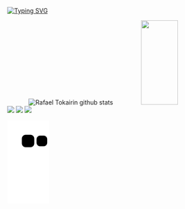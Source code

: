 [![Typing SVG](https://readme-typing-svg.herokuapp.com/?color=00c647&size=35&center=true&vCenter=true&width=1000&lines=HELLO,+MY+NAME+is+Rafael+Palheta+Tokairin;I'm+18+years+old;I'm+from+Londrina,+PR;I+study+Computer+Science+at;+University+State+of+Londrina;Be+Welcome!+:%29)](https://git.io/typing-svg)

<div align="center">  
  <img width="49%" height="195px" src="https://github-readme-stats.vercel.app/api?username=rafatokairin&show_icons=true&count_private=true&hide_border=true&title_color=800080&icon_color=800080&text_color=c9d1d9&bg_color=0d1117" alt="Rafael Tokairin github stats" /> 
  <img width="41%" height="195px" src="https://github-readme-stats.vercel.app/api/top-langs/?username=rafatokairin&layout=compact&hide_border=true&title_color=800080&text_color=800080&bg_color=0d1117" />
</div>

<div> 
  <a href="https://www.instagram.com/rafa_tokairin/" target="_blank"><img src="https://img.shields.io/badge/-Instagram-%23E4405F?style=for-the-badge&logo=instagram&logoColor=white" target="_blank"></a>
  <a href = "mailto:rptokairin@gmail.com"><img src="https://img.shields.io/badge/-Gmail-%23333?style=for-the-badge&logo=gmail&logoColor=white" target="_blank"></a>
  <a href="https://www.linkedin.com/in/rafatokairin" target="_blank"><img src="https://img.shields.io/badge/-LinkedIn-%230077B5?style=for-the-badge&logo=linkedin&logoColor=white" target="_blank"></a> 
 
  ![Snake animation](https://github.com/rafatokairin/rafatokairin/blob/output/github-contribution-grid-snake.svg)
 
</div>
